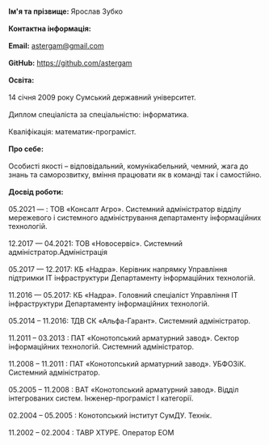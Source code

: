 <br><b>Ім'я та прізвище:</b> Ярослав Зубко</br>
<br><b>Контактна інформація:</b></br>
<br><b>Email:</b> astergam@gmail.com</br>
<br><b>GitHub:</b> https://github.com/astergam</br>
<br><b>Освіта:</b></br>
<br>14 січня 2009 року Сумський державний університет.</br>
<br>Диплом спеціаліста за спеціальністю: інформатика.</br>
<br>Кваліфікація: математик-програміст.</br>
<br><b>Про себе:</b></br>
<br>Особисті якості – відповідальний, комунікабельний, чемний, жага до знань та саморозвитку, вміння працювати як в команді так і самостійно.</br>
<br><b>Досвід роботи:</b></br>
<br>05.2021 — : ТОВ «Консалт Агро». Системний адміністратор відділу мережевого і системного адміністрування департаменту інформаційних технологій.</br>
<br>12.2017 — 04.2021: ТОВ «Новосервіс». Системний адміністратор.Адміністрація</br>
<br>05.2017 — 12.2017: КБ «Надра». Керівник напрямку Управління підтримки IT інфраструктури Департаменту інформаційних технологій.</br>
<br>11.2016 — 05.2017: КБ «Надра». Головний спеціаліст Управління IT інфраструктури Департаменту інформаційних технологій.</br>
<br>05.2014 – 11.2016: ТДВ СК «Альфа-Гарант». Системний адміністратор.</br>
<br>11.2011 – 03.2013 : ПАТ «Конотопський арматурний завод». Сектор інформаційних технологій. Системний адміністратор.</br>
<br>11.2008 – 11.2011 : ПАТ «Конотопський арматурний завод». УБФОЗіК. Системний адміністратор.</br>
<br>05.2005 – 11.2008 : ВАТ «Конотопський арматурний завод». Відділ інтегрованих систем. Інженер-програміст І категорії.</br>
<br>02.2004 – 05.2005 :  Конотопський інститут СумДУ. Технік.</br>
<br>11.2002 – 02.2004 :  ТАВР ХТУРЕ. Оператор ЕОМ</br>
